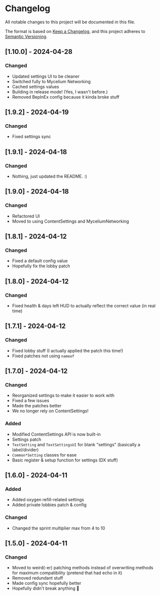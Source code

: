 # Changelog

All notable changes to this project will be documented in this file.

The format is based on [Keep a Changelog](https://keepachangelog.com/en/1.1.0/),
and this project adheres to [Semantic Versioning](https://semver.org/spec/v2.0.0.html).

## [1.10.0] - 2024-04-28

### Changed

- Updated settings UI to be cleaner
- Switched fully to Mycelium Networking
- Cached settings values
- Building in release mode! (Yes, I wasn't before.)
- Removed BepInEx config because it kinda broke stuff

## [1.9.2] - 2024-04-19

### Changed

- Fixed settings sync

## [1.9.1] - 2024-04-18

### Changed

- Nothing, just updated the README. :)

## [1.9.0] - 2024-04-18

### Changed

- Refactored UI
- Moved to using ContentSettings and MyceliumNetworking

## [1.8.1] - 2024-04-12

### Changed

- Fixed a default config value
- Hopefully fix the lobby patch

## [1.8.0] - 2024-04-12

### Changed

- Fixed health & days left HUD to actually reflect the correct value (in real time)

## [1.7.1] - 2024-04-12

### Changed

- Fixed lobby stuff (I actually applied the patch this time!)
- Fixed patches not using `nameof`

## [1.7.0] - 2024-04-12

### Changed

- Reorganized settings to make it easier to work with
- Fixed a few issues
- Made the patches better
- We no longer rely on ContentSettings!

### Added

- Modified ContentSettings API is now built-in
- Settings patch
- `TextSetting` and `TextSettingsUI` for blank "settings" (basically a label/divider)
- `Common*Setting` classes for ease
- Basic register & setup function for settings (DX stuff)

## [1.6.0] - 2024-04-11

### Added

- Added oxygen refill-related settings
- Added private lobbies patch & config

### Changed

- Changed the sprint multiplier max from 4 to 10

## [1.5.0] - 2024-04-11

### Changed

- Moved to weird(-er) patching methods instead of overwriting methods for maximum compatibility (pretend that had echo in it)
- Removed redundant stuff
- Made config sync hopefully better
- Hopefully didn't break anything :pray:
